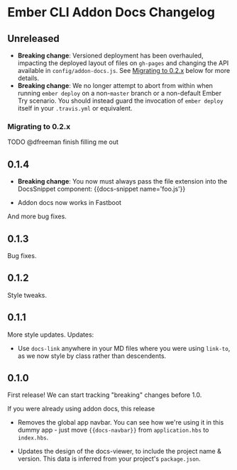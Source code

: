 # Ember CLI Addon Docs Changelog

## Unreleased

- **Breaking change**: Versioned deployment has been overhauled, impacting the deployed layout of files on `gh-pages` and changing the API available in `config/addon-docs.js`. See [Migrating to 0.2.x](#migrating-to-02x) below for more details.
- **Breaking change**: We no longer attempt to abort from within when running `ember deploy` on a non-`master` branch or a non-default Ember Try scenario. You should instead guard the invocation of `ember deploy` itself in your `.travis.yml` or equivalent.

### Migrating to 0.2.x

TODO @dfreeman finish filling me out

## 0.1.4

- **Breaking change**: You now must always pass the file extension into the DocsSnippet component: {{docs-snippet name='foo.js'}}

- Addon docs now works in Fastboot

And more bug fixes.

## 0.1.3

Bug fixes.

## 0.1.2

Style tweaks.

## 0.1.1

More style updates. Updates:

- Use `docs-link` anywhere in your MD files where you were using `link-to`, as we now style by class rather than descendents.

## 0.1.0

First release! We can start tracking "breaking" changes before 1.0.

If you were already using addon docs, this release

- Removes the global app navbar. You can see how we're using it in this dummy app - just move `{{docs-navbar}}` from `application.hbs` to `index.hbs`.

- Updates the design of the docs-viewer, to include the project name & version. This data is inferred from your project's `package.json`.

